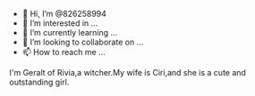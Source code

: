 - 👋 Hi, I’m @826258994
- 👀 I’m interested in ...
- 🌱 I’m currently learning ...
- 💞️ I’m looking to collaborate on ...
- 📫 How to reach me ...

<!---
826258994/826258994 is a ✨ special ✨ repository because its `README.md` (this file) appears on your GitHub profile.
You can click the Preview link to take a look at your changes.
--->
I'm Geralt of Rivia,a witcher.My wife is Ciri,and she is a cute and outstanding girl.
